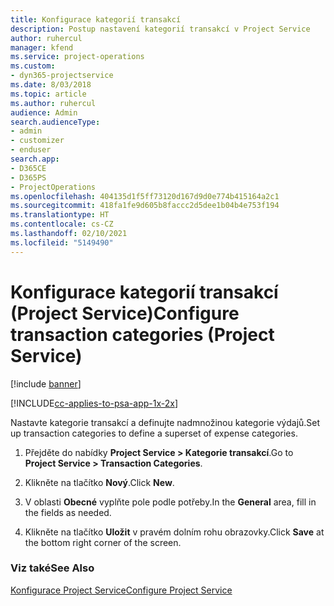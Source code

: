 ```yaml
---
title: Konfigurace kategorií transakcí
description: Postup nastavení kategorií transakcí v Project Service
author: ruhercul
manager: kfend
ms.service: project-operations
ms.custom:
- dyn365-projectservice
ms.date: 8/03/2018
ms.topic: article
ms.author: ruhercul
audience: Admin
search.audienceType:
- admin
- customizer
- enduser
search.app:
- D365CE
- D365PS
- ProjectOperations
ms.openlocfilehash: 404135d1f5ff73120d167d9d0e774b415164a2c1
ms.sourcegitcommit: 418fa1fe9d605b8faccc2d5dee1b04b4e753f194
ms.translationtype: HT
ms.contentlocale: cs-CZ
ms.lasthandoff: 02/10/2021
ms.locfileid: "5149490"
---
```

# <a name="configure-transaction-categories-project-service"></a><span data-ttu-id="89241-103">Konfigurace kategorií transakcí (Project Service)</span><span class="sxs-lookup"><span data-stu-id="89241-103">Configure transaction categories (Project Service)</span></span>

[!include [banner](../includes/psa-now-project-operations.md)]

[!INCLUDE[cc-applies-to-psa-app-1x-2x](../includes/cc-applies-to-psa-app-1x-2x.md)]

<span data-ttu-id="89241-104">Nastavte kategorie transakcí a definujte nadmnožinou kategorie výdajů.</span><span class="sxs-lookup"><span data-stu-id="89241-104">Set up transaction categories to define a superset of expense categories.</span></span>  
  
1.  <span data-ttu-id="89241-105">Přejděte do nabídky **Project Service > Kategorie transakcí**.</span><span class="sxs-lookup"><span data-stu-id="89241-105">Go to **Project Service > Transaction Categories**.</span></span>  
  
2.  <span data-ttu-id="89241-106">Klikněte na tlačítko **Nový**.</span><span class="sxs-lookup"><span data-stu-id="89241-106">Click **New**.</span></span>  
  
3.  <span data-ttu-id="89241-107">V oblasti **Obecné** vyplňte pole podle potřeby.</span><span class="sxs-lookup"><span data-stu-id="89241-107">In the **General** area, fill in the fields as needed.</span></span>  
  
4.  <span data-ttu-id="89241-108">Klikněte na tlačítko **Uložit** v pravém dolním rohu obrazovky.</span><span class="sxs-lookup"><span data-stu-id="89241-108">Click **Save** at the bottom right corner of the screen.</span></span>  
  
### <a name="see-also"></a><span data-ttu-id="89241-109">Viz také</span><span class="sxs-lookup"><span data-stu-id="89241-109">See Also</span></span>  
 [<span data-ttu-id="89241-110">Konfigurace Project Service</span><span class="sxs-lookup"><span data-stu-id="89241-110">Configure Project Service</span></span>](../psa/configure.md)
